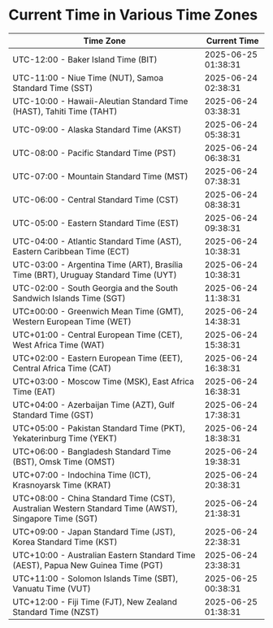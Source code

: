 # Current Time in Various Time Zones

| Time Zone | Current Time |
|-----------|--------------|
| UTC-12:00 - Baker Island Time (BIT) | 2025-06-25 01:38:31 |
| UTC-11:00 - Niue Time (NUT), Samoa Standard Time (SST) | 2025-06-24 02:38:31 |
| UTC-10:00 - Hawaii-Aleutian Standard Time (HAST), Tahiti Time (TAHT) | 2025-06-24 03:38:31 |
| UTC-09:00 - Alaska Standard Time (AKST) | 2025-06-24 05:38:31 |
| UTC-08:00 - Pacific Standard Time (PST) | 2025-06-24 06:38:31 |
| UTC-07:00 - Mountain Standard Time (MST) | 2025-06-24 07:38:31 |
| UTC-06:00 - Central Standard Time (CST) | 2025-06-24 08:38:31 |
| UTC-05:00 - Eastern Standard Time (EST) | 2025-06-24 09:38:31 |
| UTC-04:00 - Atlantic Standard Time (AST), Eastern Caribbean Time (ECT) | 2025-06-24 10:38:31 |
| UTC-03:00 - Argentina Time (ART), Brasília Time (BRT), Uruguay Standard Time (UYT) | 2025-06-24 10:38:31 |
| UTC-02:00 - South Georgia and the South Sandwich Islands Time (SGT) | 2025-06-24 11:38:31 |
| UTC±00:00 - Greenwich Mean Time (GMT), Western European Time (WET) | 2025-06-24 14:38:31 |
| UTC+01:00 - Central European Time (CET), West Africa Time (WAT) | 2025-06-24 15:38:31 |
| UTC+02:00 - Eastern European Time (EET), Central Africa Time (CAT) | 2025-06-24 16:38:31 |
| UTC+03:00 - Moscow Time (MSK), East Africa Time (EAT) | 2025-06-24 16:38:31 |
| UTC+04:00 - Azerbaijan Time (AZT), Gulf Standard Time (GST) | 2025-06-24 17:38:31 |
| UTC+05:00 - Pakistan Standard Time (PKT), Yekaterinburg Time (YEKT) | 2025-06-24 18:38:31 |
| UTC+06:00 - Bangladesh Standard Time (BST), Omsk Time (OMST) | 2025-06-24 19:38:31 |
| UTC+07:00 - Indochina Time (ICT), Krasnoyarsk Time (KRAT) | 2025-06-24 20:38:31 |
| UTC+08:00 - China Standard Time (CST), Australian Western Standard Time (AWST), Singapore Time (SGT) | 2025-06-24 21:38:31 |
| UTC+09:00 - Japan Standard Time (JST), Korea Standard Time (KST) | 2025-06-24 22:38:31 |
| UTC+10:00 - Australian Eastern Standard Time (AEST), Papua New Guinea Time (PGT) | 2025-06-24 23:38:31 |
| UTC+11:00 - Solomon Islands Time (SBT), Vanuatu Time (VUT) | 2025-06-25 00:38:31 |
| UTC+12:00 - Fiji Time (FJT), New Zealand Standard Time (NZST) | 2025-06-25 01:38:31 |
